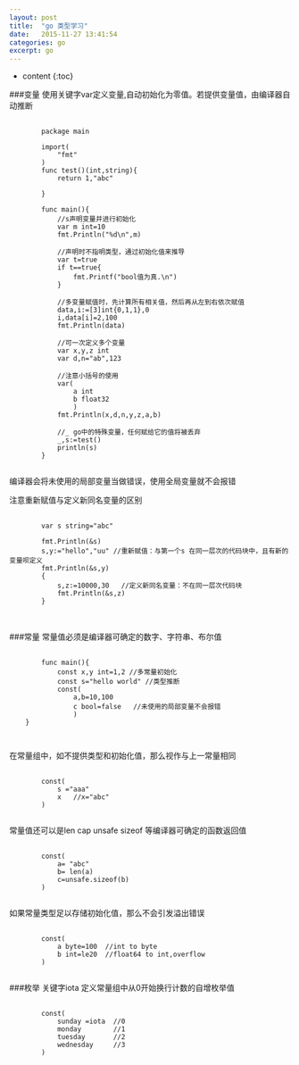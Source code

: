 ```yaml
---
layout: post
title:  "go 类型学习"
date:   2015-11-27 13:41:54
categories: go
excerpt: go
---
```


* content
{:toc}

###变量
使用关键字var定义变量,自动初始化为零值。若提供变量值，由编译器自动推断
<pre>
	<code>
		package main 

		import(
			"fmt"
		)
		func test()(int,string){
			return 1,"abc"
			
		}

		func main(){
			//s声明变量并进行初始化
			var m int=10
			fmt.Println("%d\n",m)

			//声明时不指明类型，通过初始化值来推导
			var t=true
			if t==true{
				fmt.Printf("bool值为真.\n")
			}

			//多变量赋值时，先计算所有相关值，然后再从左到右依次赋值
			data,i:=[3]int{0,1,1},0
			i,data[i]=2,100
			fmt.Println(data) 

			//可一次定义多个变量
			var x,y,z int
			var d,n="ab",123

			//注意小括号的使用
			var(
				a int
				b float32
				)
			fmt.Println(x,d,n,y,z,a,b)

			//_ go中的特殊变量，任何赋给它的值将被丢弃
			_,s:=test()
			println(s)
		}
	</code>
</pre>
编译器会将未使用的局部变量当做错误，使用全局变量就不会报错

注意重新赋值与定义新同名变量的区别
<pre>
	<code>
		var s string="abc"

		fmt.Println(&s)
		s,y:="hello","uu" //重新赋值：与第一个s 在同一层次的代码块中，且有新的变量呗定义
		fmt.Println(&s,y)
		{
			s,z:=10000,30   //定义新同名变量：不在同一层次代码块
			fmt.Println(&s,z)	
		}
</code>

</pre>

###常量
常量值必须是编译器可确定的数字、字符串、布尔值

<pre>
	<code>
		func main(){
			const x,y int=1,2 //多常量初始化
			const s="hello world" //类型推断
			const(
				a,b=10,100
				c bool=false   //未使用的局部变量不会报错
				)		
	}

	</code>
</pre>

在常量组中，如不提供类型和初始化值，那么视作与上一常量相同
<pre>
	<code>
		const(
			s ="aaa"
			x   //x="abc"
		)
	</code>
</pre>

常量值还可以是len cap unsafe sizeof 等编译器可确定的函数返回值
<pre>
	<code>
		const(
			a= "abc"
			b= len(a)
			c=unsafe.sizeof(b)
		)
	</code>
</pre>

如果常量类型足以存储初始化值，那么不会引发溢出错误
<pre>
	<code>
		const(
			a byte=100  //int to byte 
			b int=le20  //float64 to int,overflow
		)
	</code>
</pre>


###枚举
关键字iota 定义常量组中从0开始换行计数的自增枚举值
<pre>
	<code>
		const(
			sunday =iota  //0
			monday		  //1
			tuesday		  //2
			wednesday	  //3
		)
</code>
</pre>
